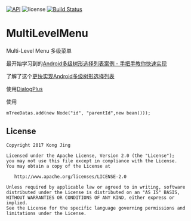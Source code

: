  [![API](https://img.shields.io/badge/API-14%2B-green.svg?style=flat)](https://android-arsenal.com/api?level=14) ![license](https://img.shields.io/badge/license-Apache-000000.svg) [![Build Status](https://www.travis-ci.org/kong-jing/MultiLevelMenu.svg?branch=master)](https://www.travis-ci.org/kong-jing/MultiLevelMenu)

# MultiLevelMenu
Multi-Level Menu 多级菜单

最开始学习到的[Android多级树形选择列表案例 - 手把手教你快速实现](http://www.jianshu.com/p/b76572fb4e60)

了解了这个[更快实现Android多级树形选择列表](http://www.jianshu.com/p/090904d2b689)

使用[DialogPlus](http://blog.csdn.net/ss1168805219/article/details/54954427#属性方法)

使用

``mTreeDatas.add(new Node("id", "parentId",new bean()));``


License
-------

    Copyright 2017 Kong Jing

    Licensed under the Apache License, Version 2.0 (the "License");
    you may not use this file except in compliance with the License.
    You may obtain a copy of the License at

       http://www.apache.org/licenses/LICENSE-2.0

    Unless required by applicable law or agreed to in writing, software
    distributed under the License is distributed on an "AS IS" BASIS,
    WITHOUT WARRANTIES OR CONDITIONS OF ANY KIND, either express or implied.
    See the License for the specific language governing permissions and
    limitations under the License.
